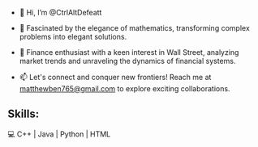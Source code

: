 - 👋 Hi, I’m @CtrlAltDefeatt

- 🔢 Fascinated by the elegance of mathematics, transforming complex problems into elegant solutions.

- 🏦 Finance enthusiast with a keen interest in Wall Street, analyzing market trends and unraveling the dynamics of financial systems.

- 📫 Let's connect and conquer new frontiers! Reach me at matthewben765@gmail.com to explore exciting collaborations.

## Skills: 
  💻 C++ | Java | Python | HTML
